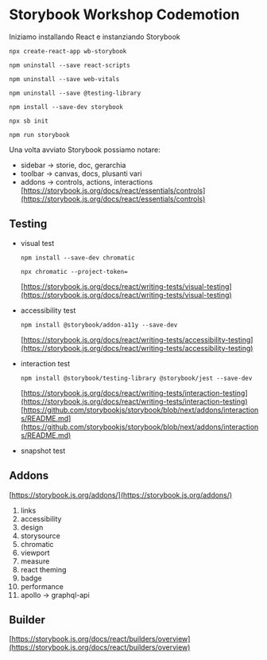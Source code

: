 # Storybook Workshop Codemotion

Iniziamo installando React e instanziando Storybook

`npx create-react-app wb-storybook`

`npm uninstall --save react-scripts`

`npm uninstall --save web-vitals`

`npm uninstall --save @testing-library`

`npm install --save-dev storybook`

`npx sb init`

`npm run storybook`

Una volta avviato Storybook possiamo notare:
- sidebar -> storie, doc, gerarchia
- toolbar -> canvas, docs, plusanti vari
- addons -> controls, actions, interactions
[https://storybook.js.org/docs/react/essentials/controls](https://storybook.js.org/docs/react/essentials/controls)

## Testing
- visual test

	`npm install --save-dev chromatic`

	`npx chromatic --project-token=`

	[https://storybook.js.org/docs/react/writing-tests/visual-testing](https://storybook.js.org/docs/react/writing-tests/visual-testing)
- accessibility test

	`npm install @storybook/addon-a11y --save-dev`

	[https://storybook.js.org/docs/react/writing-tests/accessibility-testing](https://storybook.js.org/docs/react/writing-tests/accessibility-testing)
- interaction test

	`npm install @storybook/testing-library @storybook/jest --save-dev`
    
	[https://storybook.js.org/docs/react/writing-tests/interaction-testing](https://storybook.js.org/docs/react/writing-tests/interaction-testing)
	[https://github.com/storybookjs/storybook/blob/next/addons/interactions/README.md](https://github.com/storybookjs/storybook/blob/next/addons/interactions/README.md)
- snapshot test


## Addons
[https://storybook.js.org/addons/](https://storybook.js.org/addons/)

1. links
2. accessibility
3. design
4. storysource
5. chromatic
6. viewport
7. measure
8. react theming
9. badge
10. performance
11. apollo -> graphql-api

## Builder
[https://storybook.js.org/docs/react/builders/overview](https://storybook.js.org/docs/react/builders/overview)
